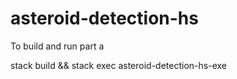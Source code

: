 # asteroid-detection-hs

To build and run part a

stack build && stack exec asteroid-detection-hs-exe
